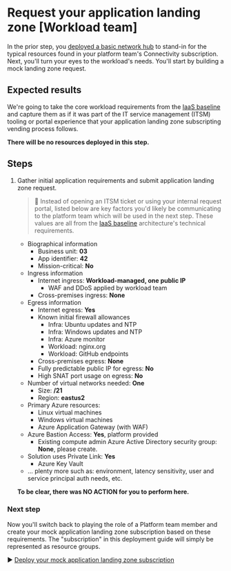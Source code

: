 # Request your application landing zone [Workload team]

In the prior step, you [deployed a basic network hub](./02-connectivity-subscription.md) to stand-in for the typical resources found in your platform team's Connectivity subscription. Next, you'll turn your eyes to the workload's needs. You'll start by building a mock landing zone request.

## Expected results

We're going to take the core workload requirements from the [IaaS baseline](https://github.com/mspnp/iaas-baseline) and capture them as if it was part of the IT service management (ITSM) tooling or portal experience that your application landing zone subscripting vending process follows.

**There will be no resources deployed in this step.**

## Steps

1. Gather initial application requirements and submit application landing zone request.

   > :book: Instead of opening an ITSM ticket or using your internal request portal, listed below are key factors you'd likely be communicating to the platform team which will be used in the next step. These values are all from the [IaaS baseline](https://github.com/mspnp/iaas-baseline) architecture's technical requirements.

   - Biographical information
     - Business unit: **03**
     - App identifier: **42**
     - Mission-critical: **No**
   - Ingress information
     - Internet ingress: **Workload-managed, one public IP**
       - WAF and DDoS applied by workload team
     - Cross-premises ingress: **None**
   - Egress information
     - Internet egress: **Yes**
     - Known initial firewall allowances
       - Infra: Ubuntu updates and NTP
       - Infra: Windows updates and NTP
       - Infra: Azure monitor
       - Workload: nginx.org
       - Workload: GitHub endpoints
     - Cross-premises egress: **None**
     - Fully predictable public IP for egress: **No**
     - High SNAT port usage on egress: **No**
   - Number of virtual networks needed: **One**
     - Size: **/21**
     - Region: **eastus2**
   - Primary Azure resources:
     - Linux virtual machines
     - Windows virtual machines
     - Azure Application Gateway (with WAF)
   - Azure Bastion Access: **Yes**, platform provided
     - Existing compute admin Azure Active Directory security group: **None**, please create.
   - Solution uses Private Link: **Yes**
     - Azure Key Vault
   - … plenty more such as: environment, latency sensitivity, user and service principal auth needs, etc.

   **To be clear, there was NO ACTION for you to perform here.**

### Next step

Now you'll switch back to playing the role of a Platform team member and create your mock application landing zone subscription based on these requirements. The "subscription" in this deployment guide will simply be represented as resource groups.

:arrow_forward: [Deploy your mock application landing zone subscription](./04-subscription-vending-execute.md)
